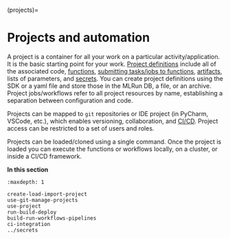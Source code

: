 (projects)=
# Projects and automation

A project is a container for all your work on a particular activity/application. It is the basic starting point for your work.
[Project definitions](create-load-import-project.html) include all of the associated code, [functions](../runtimes/functions.html), [submitting tasks/jobs to functions](../concepts/submitting-tasks-jobs-to-functions.html), [artifacts](../store/artifacts.html), 
lists of parameters, and [secrets](../secrets.html).
You can create project definitions using the SDK or a yaml file and store those in the MLRun DB, a file, or an archive.  Project 
jobs/workflows refer to all project resources by name, establishing a separation between configuration and code.

Projects can be mapped to `git` repositories or IDE project (in PyCharm, VSCode, etc.), which enables versioning, collaboration, and [CI/CD](../projects/ci-integration.html). 
Project access can be restricted to a set of users and roles.

Projects can be loaded/cloned using a single command. Once the project is loaded you can execute the functions or workflows locally, 
on a cluster, or inside a CI/CD framework.

**In this section**

```{toctree}
:maxdepth: 1

create-load-import-project
use-git-manage-projects
use-project
run-build-deploy
build-run-workflows-pipelines
ci-integration
../secrets
```